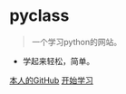 # pyclass 

> 一个学习python的网站。

- 学起来轻松，简单。

[本人的GitHub](https://github.com/jonathanqwq )
[开始学习](README)